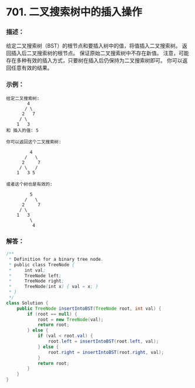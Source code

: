 # 701. 二叉搜索树中的插入操作

### 描述：
给定二叉搜索树（BST）的根节点和要插入树中的值，将值插入二叉搜索树。 返回插入后二叉搜索树的根节点。 保证原始二叉搜索树中不存在新值。
注意，可能存在多种有效的插入方式，只要树在插入后仍保持为二叉搜索树即可。 你可以返回任意有效的结果。
### 示例：
```
给定二叉搜索树:
        4
       / \
      2   7
     / \
    1   3
和 插入的值: 5

你可以返回这个二叉搜索树:

         4
       /   \
      2     7
     / \   /
    1   3 5

或者这个树也是有效的:

         5
       /   \
      2     7
     / \   
    1   3
         \
          4
```
### 解答：
```java
/**
 * Definition for a binary tree node.
 * public class TreeNode {
 *     int val;
 *     TreeNode left;
 *     TreeNode right;
 *     TreeNode(int x) { val = x; }
 * }
 */
class Solution {
    public TreeNode insertIntoBST(TreeNode root, int val) {
        if (root == null) {
            root = new TreeNode(val);
            return root;
        } else {
            if (val < root.val) {
                root.left = insertIntoBST(root.left, val);
            } else {
                root.right = insertIntoBST(root.right, val);
            }
            return root;
        }
    }
}
```